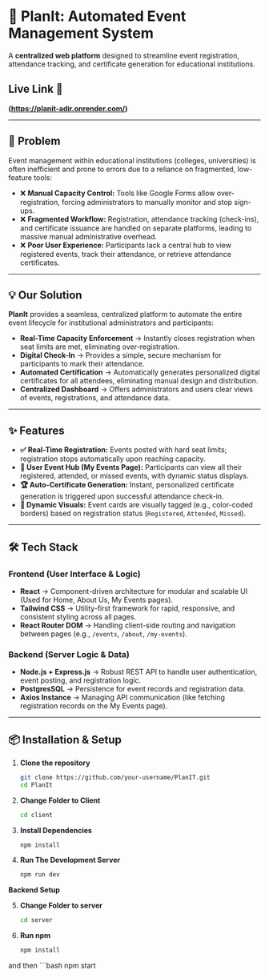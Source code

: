 # 📅 PlanIt: Automated Event Management System

A **centralized web platform** designed to streamline event registration, attendance tracking, and certificate generation for educational institutions.

## Live Link 🔗
**(https://planit-adir.onrender.com/)**

---

## 🚨 Problem

Event management within educational institutions (colleges, universities) is often inefficient and prone to errors due to a reliance on fragmented, low-feature tools:

- ❌ **Manual Capacity Control:** Tools like Google Forms allow over-registration, forcing administrators to manually monitor and stop sign-ups.
- ❌ **Fragmented Workflow:** Registration, attendance tracking (check-ins), and certificate issuance are handled on separate platforms, leading to massive manual administrative overhead.
- ❌ **Poor User Experience:** Participants lack a central hub to view registered events, track their attendance, or retrieve attendance certificates.

---

## 💡 Our Solution

**PlanIt** provides a seamless, centralized platform to automate the entire event lifecycle for institutional administrators and participants:

- **Real-Time Capacity Enforcement** → Instantly closes registration when seat limits are met, eliminating over-registration.
- **Digital Check-In** → Provides a simple, secure mechanism for participants to mark their attendance.
- **Automated Certification** → Automatically generates personalized digital certificates for all attendees, eliminating manual design and distribution.
- **Centralized Dashboard** → Offers administrators and users clear views of events, registrations, and attendance data.

---

## ✨ Features

- **✅ Real-Time Registration:** Events posted with hard seat limits; registration stops automatically upon reaching capacity.
- **👤 User Event Hub (My Events Page):** Participants can view all their registered, attended, or missed events, with dynamic status displays.
- **🏆 Auto-Certificate Generation:** Instant, personalized certificate generation is triggered upon successful attendance check-in.
- **🎨 Dynamic Visuals:** Event cards are visually tagged (e.g., color-coded borders) based on registration status (`Registered`, `Attended`, `Missed`).

---

## 🛠️ Tech Stack

### Frontend (User Interface & Logic)

- **React** → Component-driven architecture for modular and scalable UI (Used for Home, About Us, My Events pages).
- **Tailwind CSS** → Utility-first framework for rapid, responsive, and consistent styling across all pages.
- **React Router DOM** → Handling client-side routing and navigation between pages (e.g., `/events`, `/about`, `/my-events`).

### Backend (Server Logic & Data)

- **Node.js + Express.js** → Robust REST API to handle user authentication, event posting, and registration logic.
- **PostgresSQL** → Persistence for event records and registration data.
- **Axios Instance** → Managing API communication (like fetching registration records on the My Events page).

---

## 📦 Installation & Setup

1. **Clone the repository**
   ```bash
   git clone https://github.com/your-username/PlanIT.git
   cd PlanIt

2. **Change Folder to Client**
    ```bash
    cd client

3. **Install Dependencies**
    ```bash
    npm install

4. **Run The Development Server**
    ```bash
    npm run dev

**Backend Setup**

5. **Change Folder to server**
    ```bash
    cd server

6. **Run npm**
    ```bash
    npm install

and then
    ```bash
    npm start
